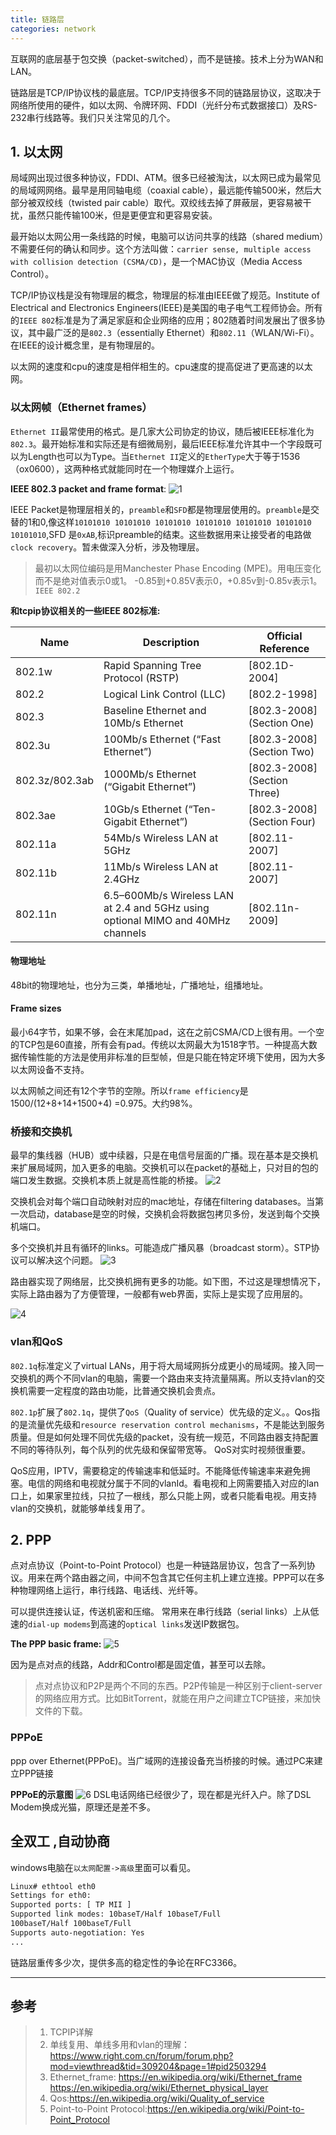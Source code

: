 ```yaml
---
title: 链路层
categories: network
---
```

互联网的底层基于包交换（packet-switched），而不是链接。技术上分为WAN和LAN。

链路层是TCP/IP协议栈的最底层。TCP/IP支持很多不同的链路层协议，这取决于网络所使用的硬件，如以太网、令牌环网、FDDI（光纤分布式数据接口）及RS-232串行线路等。我们只关注常见的几个。

## 1. 以太网

局域网出现过很多种协议，FDDI、ATM。很多已经被淘汰，以太网已成为最常见的局域网网络。最早是用同轴电缆（coaxial cable），最远能传输500米，然后大部分被双绞线（twisted pair cable）取代。双绞线去掉了屏蔽层，更容易被干扰，虽然只能传输100米，但是更便宜和更容易安装。

最开始以太网公用一条线路的时候，电脑可以访问共享的线路（shared medium）不需要任何的确认和同步。这个方法叫做：`carrier sense, multiple access with collision detection (CSMA/CD)`，是一个MAC协议（Media Access Control）。

TCP/IP协议栈是没有物理层的概念，物理层的标准由IEEE做了规范。Institute of Electrical and Electronics Engineers(IEEE)是美国的电子电气工程师协会。所有的`IEEE 802`标准是为了满足家庭和企业网络的应用；802随着时间发展出了很多协议，其中最广泛的是`802.3`（essentially Ethernet）和`802.11`（WLAN/Wi-Fi）。在IEEE的设计概念里，是有物理层的。

以太网的速度和cpu的速度是相伴相生的。cpu速度的提高促进了更高速的以太网。

### 以太网帧（Ethernet frames）

`Ethernet II`最常使用的格式。是几家大公司协定的协议，随后被IEEE标准化为`802.3`。最开始标准和实际还是有细微局别，最后IEEE标准允许其中一个字段既可以为Length也可以为Type。当`Ethernet II`定义的`EtherType`大于等于1536（ox0600），这两种格式就能同时在一个物理媒介上运行。

**IEEE 802.3 packet and frame format**:
![1](/assets/link1.png)

IEEE Packet是物理层相关的，`preamble`和`SFD`都是物理层使用的。`preamble`是交替的1和0,像这样`10101010 10101010 10101010 10101010 10101010 10101010 10101010`,SFD 是`0xAB`,标识preamble的结束。这些数据用来让接受者的电路做`clock recovery`。暂未做深入分析，涉及物理层。

>最初以太网位编码是用Manchester Phase Encoding (MPE)。用电压变化而不是绝对值表示0或1。 -0.85到+0.85V表示0，+0.85v到-0.85v表示1。
`IEEE 802.2`

**和tcpip协议相关的一些IEEE 802标准:**

Name | Description| Official Reference
---|---|--
802.1w| Rapid Spanning Tree Protocol (RSTP) |[802.1D-2004]
802.2 | Logical Link Control (LLC) | [802.2-1998]
802.3 |Baseline Ethernet and 10Mb/s Ethernet| [802.3-2008] (Section One)
802.3u| 100Mb/s Ethernet (“Fast Ethernet”)| [802.3-2008] (Section Two)
802.3z/802.3ab |1000Mb/s Ethernet (“Gigabit Ethernet”)| [802.3-2008] (Section Three)
802.3ae |10Gb/s Ethernet (“Ten-Gigabit Ethernet”) |[802.3-2008] (Section Four)
802.11a |54Mb/s Wireless LAN at 5GHz |[802.11-2007] 
802.11b |11Mb/s Wireless LAN at 2.4GHz |[802.11-2007]
802.11n| 6.5–600Mb/s Wireless LAN at 2.4 and 5GHz using optional MIMO and 40MHz channels|[802.11n-2009]

#### 物理地址

48bit的物理地址，也分为三类，单播地址，广播地址，组播地址。

#### Frame sizes

最小64字节，如果不够，会在末尾加pad，这在之前CSMA/CD上很有用。一个空的TCP包是60直接，所有会有pad。传统以太网最大为1518字节。一种提高大数据传输性能的方法是使用非标准的巨型帧，但是只能在特定环境下使用，因为大多以太网设备不支持。

以太网帧之间还有12个字节的空隙。所以`frame efficiency`是1500/(12+8+14+1500+4) =0.975。大约98%。



### 桥接和交换机

最早的集线器（HUB）或中续器，只是在电信号层面的广播。现在基本是交换机来扩展局域网，加入更多的电脑。交换机可以在packet的基础上，只对目的包的端口发生数据。交换机本质上就是高性能的桥接。
![2](/assets/link2.png)

交换机会对每个端口自动映射对应的mac地址，存储在filtering databases。当第一次启动，database是空的时候，交换机会将数据包拷贝多份，发送到每个交换机端口。

多个交换机并且有循环的links。可能造成广播风暴（broadcast storm）。STP协议可以解决这个问题。
![3](/assets/link3.png)

路由器实现了网络层，比交换机拥有更多的功能。如下图，不过这是理想情况下，实际上路由器为了方便管理，一般都有web界面，实际上是实现了应用层的。

![4](/assets/link4.png)

### vlan和QoS

`802.1q`标准定义了virtual LANs，用于将大局域网拆分成更小的局域网。接入同一交换机的两个不同vlan的电脑，需要一个路由来支持流量隔离。所以支持vlan的交换机需要一定程度的路由功能，比普通交换机会贵点。

`802.1p`扩展了`802.1q`，提供了`QoS`（Quality of service）优先级的定义。。Qos指的是流量优先级和`resource reservation control mechanisms`，不是能达到服务质量。但是如何处理不同优先级的packet，没有统一规范，不同路由器支持配置不同的等待队列，每个队列的优先级和保留带宽等。
QoS对实时视频很重要。

QoS应用，IPTV，需要稳定的传输速率和低延时。不能降低传输速率来避免拥塞。电信的网络和电视就分属于不同的vlanId。看电视和上网需要插入对应的lan口上，如果家里拉线，只拉了一根线，那么只能上网，或者只能看电视。用支持vlan的交换机，就能够单线复用了。

## 2. PPP

点对点协议（Point-to-Point Protocol）也是一种链路层协议，包含了一系列协议。用来在两个路由器之间，中间不包含其它任何主机上建立连接。PPP可以在多种物理网络上运行，串行线路、电话线、光纤等。


可以提供连接认证，传送机密和压缩。
常用来在串行线路（serial links）上从低速的`dial-up modems`到高速的`optical links`发送IP数据包。

**The PPP basic frame:**
![5](/assets/link5.png)

因为是点对点的线路，Addr和Control都是固定值，甚至可以去除。
>点对点协议和P2P是两个不同的东西。P2P传输是一种区别于client-server的网络应用方式。比如BitTorrent，就能在用户之间建立TCP链接，来加快文件的下载。

### PPPoE

ppp over Ethernet(PPPoE)。当广域网的连接设备充当桥接的时候。通过PC来建立PPP链接

**PPPoE的示意图**
![6](/assets/link6.png)
DSL电话网络已经很少了，现在都是光纤入户。除了DSL Modem换成光猫，原理还是差不多。

## 全双工 ,自动协商

windows电脑在`以太网配置->高级`里面可以看见。

```bash
Linux# ethtool eth0
Settings for eth0:
Supported ports: [ TP MII ]
Supported link modes: 10baseT/Half 10baseT/Full
100baseT/Half 100baseT/Full
Supports auto-negotiation: Yes
...
```

链路层重传多少次，提供多高的稳定性的争论在RFC3366。

---
## 参考

>1. TCPIP详解
>2. 单线复用、单线多用和vlan的理解：https://www.right.com.cn/forum/forum.php?mod=viewthread&tid=309204&page=1#pid2503294
>3. Ethernet_frame: https://en.wikipedia.org/wiki/Ethernet_frame
https://en.wikipedia.org/wiki/Ethernet_physical_layer
>4. Qos:https://en.wikipedia.org/wiki/Quality_of_service
>5. Point-to-Point Protocol:https://en.wikipedia.org/wiki/Point-to-Point_Protocol